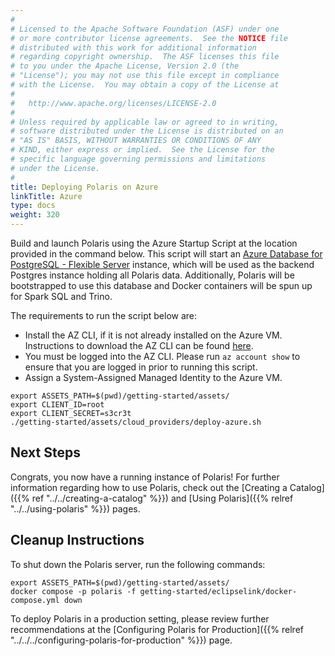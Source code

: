 ```yaml
---
#
# Licensed to the Apache Software Foundation (ASF) under one
# or more contributor license agreements.  See the NOTICE file
# distributed with this work for additional information
# regarding copyright ownership.  The ASF licenses this file
# to you under the Apache License, Version 2.0 (the
# "License"); you may not use this file except in compliance
# with the License.  You may obtain a copy of the License at
#
#   http://www.apache.org/licenses/LICENSE-2.0
#
# Unless required by applicable law or agreed to in writing,
# software distributed under the License is distributed on an
# "AS IS" BASIS, WITHOUT WARRANTIES OR CONDITIONS OF ANY
# KIND, either express or implied.  See the License for the
# specific language governing permissions and limitations
# under the License.
#
title: Deploying Polaris on Azure
linkTitle: Azure
type: docs
weight: 320
---
```


Build and launch Polaris using the Azure Startup Script at the location provided in the command below. This script will start an [Azure Database for PostgreSQL - Flexible Server](https://learn.microsoft.com/en-us/azure/postgresql/flexible-server/overview) instance, which will be used as the backend Postgres instance holding all Polaris data.
Additionally, Polaris will be bootstrapped to use this database and Docker containers will be spun up for Spark SQL and Trino.

The requirements to run the script below are:
* Install the AZ CLI, if it is not already installed on the Azure VM. Instructions to download the AZ CLI can be found [here](https://learn.microsoft.com/en-us/cli/azure/install-azure-cli).
* You must be logged into the AZ CLI. Please run `az account show` to ensure that you are logged in prior to running this script.
* Assign a System-Assigned Managed Identity to the Azure VM.

```shell
export ASSETS_PATH=$(pwd)/getting-started/assets/
export CLIENT_ID=root
export CLIENT_SECRET=s3cr3t
./getting-started/assets/cloud_providers/deploy-azure.sh
```

## Next Steps
Congrats, you now have a running instance of Polaris! For further information regarding how to use Polaris,
check out the [Creating a Catalog]({{% ref "../../creating-a-catalog" %}}) and
[Using Polaris]({{% relref "../../using-polaris" %}}) pages.

## Cleanup Instructions
To shut down the Polaris server, run the following commands:

```shell
export ASSETS_PATH=$(pwd)/getting-started/assets/
docker compose -p polaris -f getting-started/eclipselink/docker-compose.yml down
```

To deploy Polaris in a production setting, please review further recommendations at the [Configuring Polaris for Production]({{% relref "../../../configuring-polaris-for-production" %}}) page.
